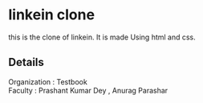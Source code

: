 # linkein clone
this is the clone of linkein. It is made Using html and css.
## Details
Organization : Testbook <br>
Faculty : Prashant Kumar Dey , Anurag Parashar
